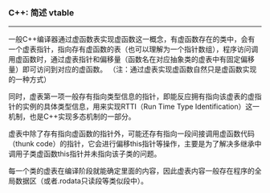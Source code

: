 ### C++: 简述 vtable

------

一般C++编译器通过虚函数表实现虚函数这一概念，有虚函数存在的类中，会有一个虚表指针，指向存有虚函数的表（也可以理解为一个指针数组），程序访问调用虚函数时，通过虚表指针和偏移量（函数名在对应抽象类的虚表中有固定偏移量）即可访问到对应的虚函数。 （注：通过虚表实现虚函数自然只是虚函数实现的一种方式）

同时，虚表第一项一般存有指向类型信息的指针，即能反应拥有指向该虚表的虚指针的实例的具体类型信息，用来实现RTTI（Run Time Type Identification）这一机制，也是C++实现多态机制的一部分。

虚表中除了存有指向虚函数的指针外，可能还存有指向一段间接调用虚函数代码（thunk code）的指针，它会进行偏移this指针等操作，主要是为了解决多继承中调用子类虚函数this指针并未指向该子类的问题。

每一个类的虚表在编译阶段就能确定里面的内容，因此虚表内容一般存在程序的全局数据区（或者.rodata只读段等类似段中）。